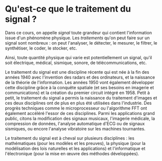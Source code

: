 # Qu'est-ce que le traitement du signal ?

Dans ce cours, on appelle _signal_ toute grandeur qui contient l'information issue d'un phénomène physique.
Les _traitements_ qu'on peut faire sur un signal sont nombreux :
on peut l'analyser, le détecter, le mesurer, le filtrer, le synthétiser, le coder, le stocker, etc.

Ainsi, toute quantité physique qui varie est potentiellement un signal, qu'il soit électrique, médical, sismique, sonore, de télécommunications, etc.

Le traitement du signal est une discipline récente qui est née à la fin des années 1940 avec l'invention des radars et des ordinateurs,
et la naissance de la théorie de l'information.
Les années 1950 vont également développer cette discipline grâce à la conquête spatiale (et ses besoins en imagerie et communications)
et la création du premier circuit intégré en 1958.
Petit à petit, le traitement du signal a permis la naissance du traitement d'images et ces deux disciplines ont de plus en plus été utilisées dans l'industrie.
Des progrès techniques comme le microprocesseur ou l'algorithme FFT ont également accéléré l'essor de ces disciplines.
Parmi les applications grand public, citons la modification des signaux musicaux, l'imagerie médicale, la compression de données,
l'analyse automatique d'ECG ou de signaux sismiques, ou encore l'analyse vibratoire sur les machines tournantes.

Le traitement du signal est à cheval sur plusieurs disciplines :
les mathématiques (pour les modèles et les preuves),
la physique (pour la modélisation des lois naturelles et les applications)
et l'informatique et l'électronique (pour la mise en œuvre des méthodes développées).